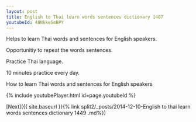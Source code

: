 ```yaml
---
layout: post
title: English to Thai learn words sentences dictionary 1407 
youtubeId: 48NkkeSmBPY
---
```

 
 
Helps to learn Thai words and sentences for English speakers.

Opportunitiy to repeat the words sentences. 

Practice Thai language. 
 
10 minutes practice every day. 
 
How to learn Thai words and sentences for English speakers 
 
{% include youtubePlayer.html id=page.youtubeId %}
 
 
[Next]({{ site.baseurl }}{% link  split2/_posts/2014-12-10-English to thai learn words sentences dictionary 1449 .md%})
 
